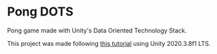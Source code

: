 # Pong DOTS

Pong game made with Unity's Data Oriented Technology Stack. 

This project was made following [this tutorial](https://www.youtube.com/watch?v=a9AUXNFBWt4) using Unity 2020.3.8f1 LTS.
 
